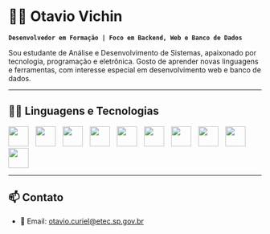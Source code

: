 # 👨‍💻 Otavio Vichin

**`Desenvolvedor em Formação | Foco em Backend, Web e Banco de Dados`**

Sou estudante de Análise e Desenvolvimento de Sistemas, apaixonado por tecnologia, programação e eletrônica. Gosto de aprender novas linguagens e ferramentas, com interesse especial em desenvolvimento web e banco de dados.


---

## 🧑‍💻 Linguagens e Tecnologias

<p align="left">

<img src="https://cdn.jsdelivr.net/gh/devicons/devicon/icons/html5/html5-original.svg" width="40px" style="padding-right:10px;" />
<img src="https://cdn.jsdelivr.net/gh/devicons/devicon/icons/css3/css3-original.svg" width="40px" style="padding-right:10px;" />
<img src="https://cdn.jsdelivr.net/gh/devicons/devicon/icons/javascript/javascript-original.svg" width="40px" style="padding-right:10px;" />
<img src="https://cdn.jsdelivr.net/gh/devicons/devicon/icons/typescript/typescript-original.svg" width="40px" style="padding-right:10px;" />
<img src="https://cdn.jsdelivr.net/gh/devicons/devicon/icons/php/php-original.svg" width="40px" style="padding-right:10px;" />
<img src="https://cdn.jsdelivr.net/gh/devicons/devicon/icons/python/python-original.svg" width="40px" style="padding-right:10px;" />
<img src="https://cdn.jsdelivr.net/gh/devicons/devicon/icons/arduino/arduino-original.svg" width="40px" style="padding-right:10px;" />
<img src="https://cdn.jsdelivr.net/gh/devicons/devicon/icons/mysql/mysql-original.svg" width="40px" style="padding-right:10px;" />
<img src="https://cdn.jsdelivr.net/gh/devicons/devicon/icons/java/java-original.svg" width="40px" style="padding-right:10px;" />
<img src="https://cdn.jsdelivr.net/gh/devicons/devicon/icons/figma/figma-original.svg" width="40px" style="padding-right:10px;" />

</p>



-----



## 📫 Contato

- 📧 Email: otavio.curiel@etec.sp.gov.br  


